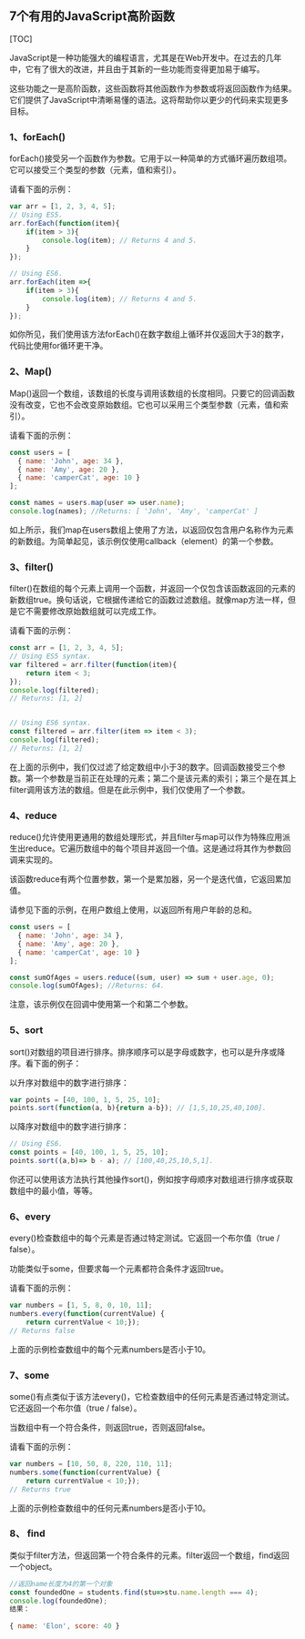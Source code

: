 ## 7个有用的JavaScript高阶函数

[TOC]



JavaScript是一种功能强大的编程语言，尤其是在Web开发中。在过去的几年中，它有了很大的改进，并且由于其新的一些功能而变得更加易于编写。

这些功能之一是高阶函数，这些函数将其他函数作为参数或将返回函数作为结果。它们提供了JavaScript中清晰易懂的语法。这将帮助你以更少的代码来实现更多目标。

### 1、forEach()

forEach()接受另一个函数作为参数。它用于以一种简单的方式循环遍历数组项。它可以接受三个类型的参数（元素，值和索引）。

请看下面的示例：

```js
var arr = [1, 2, 3, 4, 5];
// Using ES5.
arr.forEach(function(item){
	if(item > 3){
		console.log(item); // Returns 4 and 5.
	}
});

// Using ES6.
arr.forEach(item =>{
	if(item > 3){
		console.log(item); // Returns 4 and 5.
	}
});
```

如你所见，我们使用该方法forEach()在数字数组上循环并仅返回大于3的数字，代码比使用for循环更干净。

### 2、Map()

Map()返回一个数组，该数组的长度与调用该数组的长度相同。只要它的回调函数没有改变，它也不会改变原始数组。它也可以采用三个类型参数（元素，值和索引）。

请看下面的示例：

```js
const users = [
  { name: 'John', age: 34 },
  { name: 'Amy', age: 20 },
  { name: 'camperCat', age: 10 }
];

const names = users.map(user => user.name);
console.log(names); //Returns: [ 'John', 'Amy', 'camperCat' ]
```

如上所示，我们map在users数组上使用了方法，以返回仅包含用户名称作为元素的新数组。为简单起见，该示例仅使用callback（element）的第一个参数。

### 3、filter()

filter()在数组的每个元素上调用一个函数，并返回一个仅包含该函数返回的元素的新数组true。换句话说，它根据传递给它的函数过滤数组。就像map方法一样，但是它不需要修改原始数组就可以完成工作。

请看下面的示例：

```js
const arr = [1, 2, 3, 4, 5];
// Using ES5 syntax.
var filtered = arr.filter(function(item){
	return item < 3;
});
console.log(filtered);
// Returns: [1, 2]


// Using ES6 syntax.
const filtered = arr.filter(item => item < 3);
console.log(filtered); 
// Returns: [1, 2]
```

在上面的示例中，我们仅过滤了给定数组中小于3的数字。回调函数接受三个参数。第一个参数是当前正在处理的元素；第二个是该元素的索引；第三个是在其上filter调用该方法的数组。但是在此示例中，我们仅使用了一个参数。

### 4、reduce

reduce()允许使用更通用的数组处理形式，并且filter与map可以作为特殊应用派生出reduce。它遍历数组中的每个项目并返回一个值。这是通过将其作为参数回调来实现的。

该函数reduce有两个位置参数，第一个是累加器，另一个是迭代值，它返回累加值。

请参见下面的示例，在用户数组上使用，以返回所有用户年龄的总和。

```js
const users = [
  { name: 'John', age: 34 },
  { name: 'Amy', age: 20 },
  { name: 'camperCat', age: 10 }
];

const sumOfAges = users.reduce((sum, user) => sum + user.age, 0);
console.log(sumOfAges); //Returns: 64.
```

注意，该示例仅在回调中使用第一个和第二个参数。

### 5、sort

sort()对数组的项目进行排序。排序顺序可以是字母或数字，也可以是升序或降序。看下面的例子：

以升序对数组中的数字进行排序：

```js
var points = [40, 100, 1, 5, 25, 10];
points.sort(function(a, b){return a-b}); // [1,5,10,25,40,100].
```

以降序对数组中的数字进行排序：

```js
// Using ES6.
const points = [40, 100, 1, 5, 25, 10];
points.sort((a,b)=> b - a); // [100,40,25,10,5,1].
```

你还可以使用该方法执行其他操作sort()，例如按字母顺序对数组进行排序或获取数组中的最小值，等等。

### 6、every

every()检查数组中的每个元素是否通过特定测试。它返回一个布尔值（true / false）。

功能类似于some，但要求每一个元素都符合条件才返回true。

请看下面的示例：

```js
var numbers = [1, 5, 8, 0, 10, 11];
numbers.every(function(currentValue) {  
	return currentValue < 10;});
// Returns false
```

上面的示例检查数组中的每个元素numbers是否小于10。

### 7、some

some()有点类似于该方法every()，它检查数组中的任何元素是否通过特定测试。它还返回一个布尔值（true / false）。

当数组中有一个符合条件，则返回true，否则返回false。

请看下面的示例：

```js
var numbers = [10, 50, 8, 220, 110, 11];
numbers.some(function(currentValue) {  
	return currentValue < 10;});
// Returns true
```

上面的示例检查数组中的任何元素numbers是否小于10。

### 8、 find

类似于filter方法，但返回第一个符合条件的元素。filter返回一个数组，find返回一个object。

```js
//返回name长度为4的第一个对象
const foundedOne = students.find(stu=>stu.name.length === 4);
console.log(foundedOne);
结果：
	
{ name: 'Elon', score: 40 }
```

